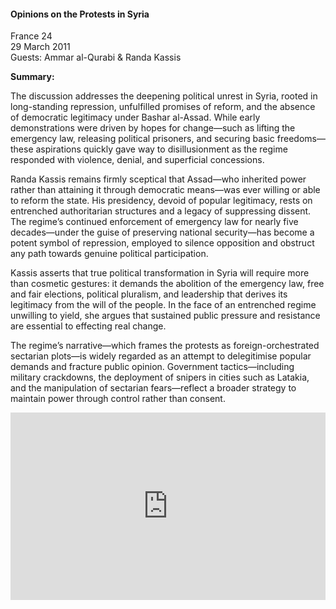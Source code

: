 <h4>Opinions on the Protests in Syria</h4>

France 24  
29 March 2011  
Guests: Ammar al-Qurabi & Randa Kassis

<b>Summary:</b>

The discussion addresses the deepening political unrest in Syria, rooted in long-standing repression, unfulfilled promises of reform, and the absence of democratic legitimacy under Bashar al-Assad. While early demonstrations were driven by hopes for change—such as lifting the emergency law, releasing political prisoners, and securing basic freedoms—these aspirations quickly gave way to disillusionment as the regime responded with violence, denial, and superficial concessions.

Randa Kassis remains firmly sceptical that Assad—who inherited power rather than attaining it through democratic means—was ever willing or able to reform the state. His presidency, devoid of popular legitimacy, rests on entrenched authoritarian structures and a legacy of suppressing dissent. The regime’s continued enforcement of emergency law for nearly five decades—under the guise of preserving national security—has become a potent symbol of repression, employed to silence opposition and obstruct any path towards genuine political participation.

Kassis asserts that true political transformation in Syria will require more than cosmetic gestures: it demands the abolition of the emergency law, free and fair elections, political pluralism, and leadership that derives its legitimacy from the will of the people. In the face of an entrenched regime unwilling to yield, she argues that sustained public pressure and resistance are essential to effecting real change.

The regime’s narrative—which frames the protests as foreign-orchestrated sectarian plots—is widely regarded as an attempt to delegitimise popular demands and fracture public opinion. Government tactics—including military crackdowns, the deployment of snipers in cities such as Latakia, and the manipulation of sectarian fears—reflect a broader strategy to maintain power through control rather than consent.

<p></p>
<center>
<div style="display: flex; justify-content: center; position:relative;width: 100%;height: 300px;"><iframe
    src="https://iframe.mediadelivery.net/embed/460223/47346a2e-5ded-4463-a05a-ec8124afd937?autoplay=false&loop=false&muted=false&preload=true&responsive=true"
    loading="lazy" style="border:0;height:100%;width: 520px;"
    allow="accelerometer;gyroscope;autoplay;encrypted-media;picture-in-picture;" allowfullscreen="true"></iframe>
</div>
</center>  
<p></p>	
